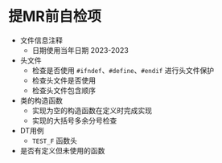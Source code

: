 # 提MR前自检项

-   文件信息注释
    -   日期使用当年日期 2023-2023
-   头文件
    -   检查是否使用 `#ifndef`、`#define`、`#endif` 进行头文件保护
    -   检查头文件是否使用
    -   检查头文件包含顺序
-   类的构造函数
    -   实现为空的构造函数在定义时完成实现
    -   实现的大括号多余分号检查
-   DT用例
    -   `TEST_F` 函数头
-   是否有定义但未使用的函数